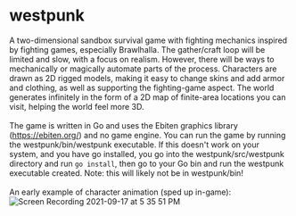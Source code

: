 # westpunk
A two-dimensional sandbox survival game with fighting mechanics inspired by fighting games, especially Brawlhalla. 
The gather/craft loop will be limited and slow, with a focus on realism. However, there will be ways to mechanically or magically automate parts of the process. 
Characters are drawn as 2D rigged models, making it easy to change skins and add armor and clothing, as well as supporting the fighting-game aspect.
The world generates infinitely in the form of a 2D map of finite-area locations you can visit, helping the world feel more 3D.
<br><br>
The game is written in Go and uses the Ebiten graphics library (https://ebiten.org/) and no game engine.
You can run the game by running the westpunk/bin/westpunk executable.
If this doesn't work on your system, and you have go installed, you go into the westpunk/src/westpunk directory and run `go install`, 
then go to your Go bin and run the westpunk executable created.
Note: this will likely not be in westpunk/bin!
<br><br>An early example of character animation (sped up in-game):<br>
![Screen Recording 2021-09-17 at 5 35 51 PM](https://user-images.githubusercontent.com/26353605/134797761-e33a32dd-6230-43e2-b859-c6223d826f6e.gif)
